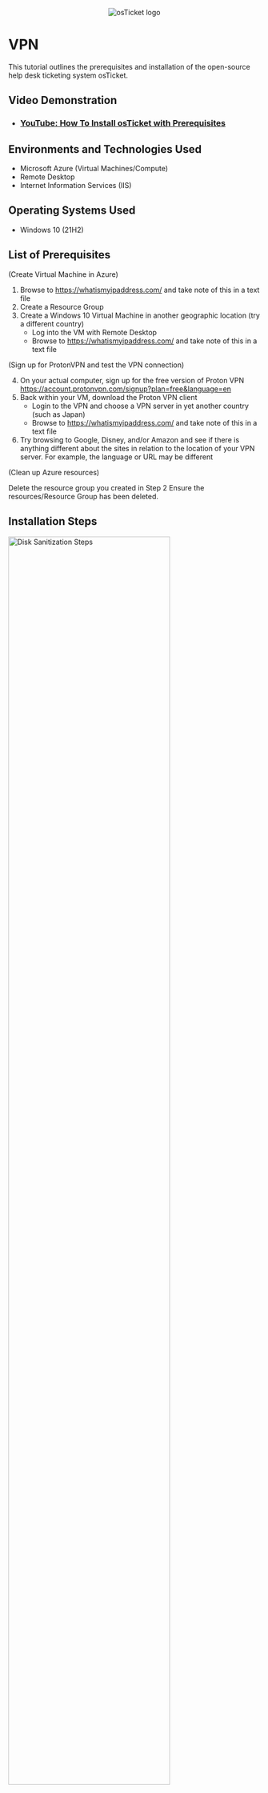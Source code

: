 <p align="center">
<img src="https://i.imgur.com/Clzj7Xs.png" alt="osTicket logo"/>
</p>

<h1>VPN</h1>
This tutorial outlines the prerequisites and installation of the open-source help desk ticketing system osTicket.<br />


<h2>Video Demonstration</h2>

- ### [YouTube: How To Install osTicket with Prerequisites](https://www.youtube.com)

<h2>Environments and Technologies Used</h2>

- Microsoft Azure (Virtual Machines/Compute)
- Remote Desktop
- Internet Information Services (IIS)

<h2>Operating Systems Used </h2>

- Windows 10</b> (21H2)

<h2>List of Prerequisites</h2>

(Create Virtual Machine in Azure)

  1. Browse to https://whatismyipaddress.com/ and take note of this in a text file
  2. Create a Resource Group
  3. Create a Windows 10 Virtual Machine in another geographic location (try a different country)
      - Log into the VM with Remote Desktop
      - Browse to https://whatismyipaddress.com/ and take note of this in a text file

(Sign up for ProtonVPN and test the VPN connection)

  4. On your actual computer, sign up for the free version of Proton VPN https://account.protonvpn.com/signup?plan=free&language=en  
  5. Back within your VM, download the Proton VPN client
      - Login to the VPN and choose a VPN server in yet another country (such as Japan)
      - Browse to https://whatismyipaddress.com/  and take note of this in a text file
  6. Try browsing to Google, Disney, and/or Amazon and see if there is anything different about the sites in relation to the location of your VPN server. For example, the language or URL may be different

(Clean up Azure resources)

Delete the resource group you created in Step 2
Ensure the resources/Resource Group has been deleted.


<h2>Installation Steps</h2>

<p>
<img src="https://i.imgur.com/DJmEXEB.png" height="80%" width="80%" alt="Disk Sanitization Steps"/>
</p>
<p>
Lorem ipsum dolor sit amet, consectetur adipiscing elit, sed do eiusmod tempor incididunt ut labore et dolore magna aliqua. Ut enim ad minim veniam, quis nostrud exercitation ullamco laboris nisi ut aliquip ex ea commodo consequat. Duis aute irure dolor in reprehenderit in voluptate velit esse cillum dolore eu fugiat nulla pariatur.
</p>
<br />

<p>
<img src="https://i.imgur.com/DJmEXEB.png" height="80%" width="80%" alt="Disk Sanitization Steps"/>
</p>
<p>
Lorem ipsum dolor sit amet, consectetur adipiscing elit, sed do eiusmod tempor incididunt ut labore et dolore magna aliqua. Ut enim ad minim veniam, quis nostrud exercitation ullamco laboris nisi ut aliquip ex ea commodo consequat. Duis aute irure dolor in reprehenderit in voluptate velit esse cillum dolore eu fugiat nulla pariatur.
</p>
<br />

<p>
<img src="https://i.imgur.com/DJmEXEB.png" height="80%" width="80%" alt="Disk Sanitization Steps"/>
</p>
<p>
Lorem ipsum dolor sit amet, consectetur adipiscing elit, sed do eiusmod tempor incididunt ut labore et dolore magna aliqua. Ut enim ad minim veniam, quis nostrud exercitation ullamco laboris nisi ut aliquip ex ea commodo consequat. Duis aute irure dolor in reprehenderit in voluptate velit esse cillum dolore eu fugiat nulla pariatur.
</p>
<br />

